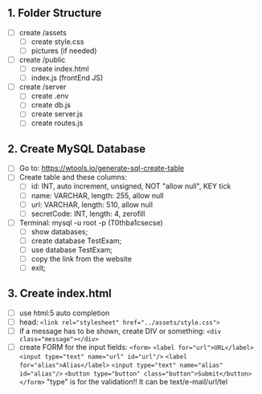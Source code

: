 ## 1. Folder Structure
* [ ] create /assets 
  * [ ] create style.css
  * [ ] pictures (if needed) 
* [ ] create /public
  * [ ] create index.html 
  * [ ] index.js (frontEnd JS)
* [ ] create /server 
  * [ ] create .env
  * [ ] create db.js
  * [ ] create server.js
  * [ ] create routes.js

## 2. Create MySQL Database
* [ ] Go to: https://wtools.io/generate-sql-create-table
* [ ] Create table and these columns:
  * [ ] id: INT, auto increment, unsigned, NOT "allow null", KEY tick
  * [ ] name: VARCHAR, length: 255, allow null
  * [ ] url: VARCHAR, length: 510, allow null
  * [ ] secretCode: INT, length: 4, zerofill
* [ ] Terminal: mysql -u root -p (T0thba1csecse)
  * [ ] show databases;
  * [ ] create database TestExam;
  * [ ] use database TestExam;
  * [ ] copy the link from the website
  * [ ] exit;

## 3. Create index.html
* [ ] use html:5 auto completion
* [ ] head: `<link rel="stylesheet" href="../assets/style.css">`
* [ ] if a message has to be shown, create DIV or something: 
  `<div class="message"></div>`
* [ ] create FORM for the input fields:
  `<form>`
      `<label for="url">URL</label>`
      `<input type="text" name="url" id="url"/>`
      `<label for="alias">Alias</label>`
      `<input type="text" name="alias" id="alias"/>`
      `<button type="button" class="button">Submit</button>`
    `</form>`
  "type" is for the validation!! It can be text/e-mail/url/tel